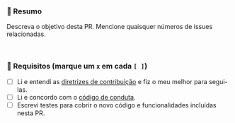 ### 📄 Resumo

Descreva o objetivo desta PR. Mencione quaisquer números de issues relacionadas.

<br/>

### 📌 Requisitos (marque um `x` em cada `[ ]`)

-   [ ] Li e entendi as [diretrizes de contribuição](https://github.com/avell-labs/avell-control-center/blob/master/.github/CONTRIBUTING.md) e fiz o meu melhor para segui-las.
-   [ ] Li e concordo com o [código de conduta](https://github.com/avell-labs/avell-control-center/blob/master/.github/CODE_OF_CONDUCT.md).
-   [ ] Escrevi testes para cobrir o novo código e funcionalidades incluídas nesta PR.

